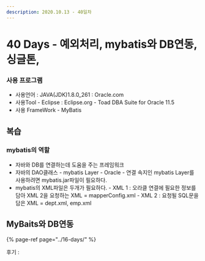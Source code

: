 ```yaml
---
description: 2020.10.13 - 40일차
---
```


# 40 Days - 예외처리, mybatis와 DB연동, 싱글톤,

### 사용 프로그램

* 사용언어 : JAVA\(JDK\)1.8.0\_261 : Oracle.com
* 사용Tool  - Eclipse : Eclipse.org - Toad DBA Suite for Oracle 11.5
* 사용 FrameWork - MyBatis

## 복습

### mybatis의 역할

* 자바와 DB를 연결하는데 도움을 주는 프레임워크
* 자바의 DAO클래스 - mybatis Layer - Oracle - 연결 속지인 mybatis Layer를 사용하려면 mybatis.jar파일이 필요하다.
* mybatis의 XML파일은 두개가 필요하다. - XML 1 : 오라클 연결에 필요한 정보를 담아 XML 2을 요청하는 XML = mapperConfig.xml - XML 2 : 요청될 SQL문을 담은 XML = dept.xml, emp.xml

## MyBaits와 DB연동

{% page-ref page="../16-days/" %}

후기 : 

